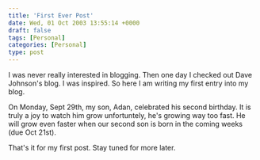 ```yaml
---
title: 'First Ever Post'
date: Wed, 01 Oct 2003 13:55:14 +0000
draft: false
tags: [Personal]
categories: [Personal]
type: post
---
```


I was never really interested in blogging. Then one day I checked out Dave Johnson's blog. I was inspired. So here I am writing my first entry into my blog.

On Monday, Sept 29th, my son, Adan, celebrated his second birthday. It is truly a joy to watch him grow unfortuntely, he's growing way too fast. He will grow even faster when our second son is born in the coming weeks (due Oct 21st).

That's it for my first post. Stay tuned for more later.